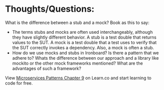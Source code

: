 # Thoughts/Questions:
What is the difference between a stub and a mock? Book as this to say:
- The terms stubs and mocks are often used interchangeably, although they have slightly different behavior. A stub is a test double that returns values to the SUT. A mock is a test double that a test uses to verify that the SUT correctly invokes a dependency. Also, a mock is often a stub.
- How do we use mocks and stubs in Ironboard? Is there a pattern that we adhere to? Whats the difference between our approach and a library like mockito or the other mock frameworks mentioned? What are the advantages of such a framework?


<p class='util--hide'>View <a href='https://learn.co/lessons/microservices-patterns-chapter-9'>Microservices Patterns Chapter 9</a> on Learn.co and start learning to code for free.</p>
